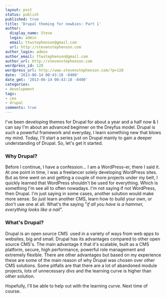 ```yaml
---
layout: post
status: publish
published: true
title: 'Drupal theming for newbies: Part 1'
author:
  display_name: Steve
  login: admin
  email: ttwstephenson@gmail.com
  url: http://stevenstephenson.com
author_login: admin
author_email: ttwstephenson@gmail.com
author_url: http://stevenstephenson.com
wordpress_id: 128
wordpress_url: http://www.stevenstephenson.com/?p=128
date: '2013-06-14 00:43:18 -0400'
date_gmt: '2013-06-14 00:43:18 -0400'
categories:
- development
tags:
- cms
- drupal
comments: true
---
```

<p>I've been developing themes for Drupal for about a year and a half now &amp; I can say I'm about an advanced beginner on the Dreyfus model. Drupal is such a powerful framework and everyday, I learn something new that blows my mind. Today, I'll start a series just on Drupal mainly to gain a deeper understanding of Drupal. So, let's get it started.</p>
<h3>Why Drupal?</h3>
<p>Before I continue, I have a confession... I am a WordPress-er, there I said it. At one point in time, I was a freelancer solely developing WordPress sites. But as time went on and getting a couple of more projects under my belt, I quickly learned that WordPress shouldn't be used for everything. Which is something I'm see all to often nowadays. I'm not saying if not WordPress, then Drupal. I'm just saying in some cases, another solution would make more sense. So just learn another CMS, learn how to build your own, or don't use one at all. What's the saying "<em>if all you have is a hammer, everything looks like a nail</em>".</p>
<h3>What's Drupal?</h3>
<p>Drupal is an open source CMS  used in a variety of ways from web apps to websites, big and small. Drupal has its advantages compared to other open source CMS's. The main advantage it that it's scalable, built as a CMS platform, secure, high performance, powerful role management and extremely flexible. There are other advantages but based on my experience these are some of the main reason of why Drupal was chosen over other CMS solutions. Some pitfalls are that there are a lot of abandoned module projects, lots of unnecessary divs and the learning curve is higher than other solution.</p>
<p>Hopefully, I'll be able to help out with the learning curve. Next time of course.</p>
<h3></h3>
<p>&nbsp;</p>
